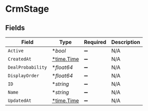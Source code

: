 # CrmStage


## Fields

| Field                                      | Type                                       | Required                                   | Description                                |
| ------------------------------------------ | ------------------------------------------ | ------------------------------------------ | ------------------------------------------ |
| `Active`                                   | **bool*                                    | :heavy_minus_sign:                         | N/A                                        |
| `CreatedAt`                                | [*time.Time](https://pkg.go.dev/time#Time) | :heavy_minus_sign:                         | N/A                                        |
| `DealProbability`                          | **float64*                                 | :heavy_minus_sign:                         | N/A                                        |
| `DisplayOrder`                             | **float64*                                 | :heavy_minus_sign:                         | N/A                                        |
| `ID`                                       | **string*                                  | :heavy_minus_sign:                         | N/A                                        |
| `Name`                                     | **string*                                  | :heavy_minus_sign:                         | N/A                                        |
| `UpdatedAt`                                | [*time.Time](https://pkg.go.dev/time#Time) | :heavy_minus_sign:                         | N/A                                        |
